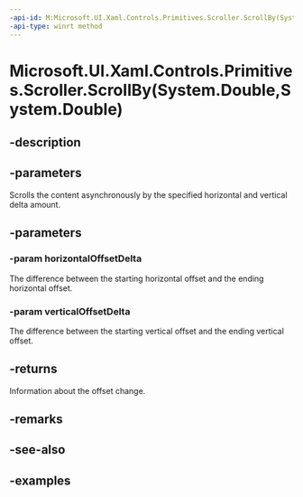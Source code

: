 ```yaml
---
-api-id: M:Microsoft.UI.Xaml.Controls.Primitives.Scroller.ScrollBy(System.Double,System.Double)
-api-type: winrt method
---
```


# Microsoft.UI.Xaml.Controls.Primitives.Scroller.ScrollBy(System.Double,System.Double)

<!--
public Microsoft.UI.Xaml.Controls.ScrollInfo ScrollBy (double horizontalOffsetDelta, double verticalOffsetDelta);
-->

## -description

## -parameters

Scrolls the content asynchronously by the specified horizontal and vertical delta amount.

## -parameters

### -param horizontalOffsetDelta

The difference between the starting horizontal offset and the ending horizontal offset.

### -param verticalOffsetDelta

The difference between the starting vertical offset and the ending vertical offset.

## -returns

Information about the offset change.

## -remarks

## -see-also

## -examples

